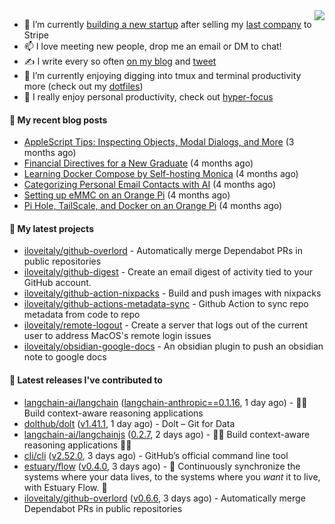 <img align="right" src="https://github-readme-stats.vercel.app/api?username=iloveitaly&show_icons=true&text_color=718096&hide_title=true"/>

- 🔭 I’m currently [building a new startup](https://mikebian.co/bye-stripe-on-to-the-next-adventure/) after selling my [last company](https://suitesync.io) to Stripe
- 📫 I love meeting new people, drop me an email or DM to chat!
- ✍️ I write every so often [on my blog](http://mikebian.co/) and [tweet](https://twitter.com/mike_bianco)
- 🌱 I’m currently enjoying digging into tmux and terminal productivity more (check out my [dotfiles](https://github.com/iloveitaly/dotfiles))
- 💬 I really enjoy personal productivity, check out [hyper-focus](https://github.com/iloveitaly/hyper-focus)

#### 📜 My recent blog posts


- [AppleScript Tips: Inspecting Objects, Modal Dialogs, and More](https://mikebian.co/applescript-tips-inspecting-objects-modal-dialogs-and-more/) (3 months ago)
- [Financial Directives for a New Graduate](https://mikebian.co/financial-directives-for-a-new-graduate/) (4 months ago)
- [Learning Docker Compose by Self-hosting Monica](https://mikebian.co/learning-docker-compose-by-self-hosting-monica/) (4 months ago)
- [Categorizing Personal Email Contacts with AI](https://mikebian.co/categorizing-personal-email-contacts-with-ai/) (4 months ago)
- [Setting up eMMC on an Orange Pi](https://mikebian.co/setting-up-emmc-on-an-orange-pi/) (4 months ago)
- [Pi Hole, TailScale, and Docker on an Orange Pi](https://mikebian.co/pi-hole-tailscale-and-docker-on-an-orange-pi/) (4 months ago)

#### 🌱 My latest projects


- [iloveitaly/github-overlord](https://github.com/iloveitaly/github-overlord) - Automatically merge Dependabot PRs in public repositories
- [iloveitaly/github-digest](https://github.com/iloveitaly/github-digest) - Create an email digest of activity tied to your GitHub account.
- [iloveitaly/github-action-nixpacks](https://github.com/iloveitaly/github-action-nixpacks) - Build and push images with nixpacks
- [iloveitaly/github-actions-metadata-sync](https://github.com/iloveitaly/github-actions-metadata-sync) - Github Action to sync repo metadata from code to repo
- [iloveitaly/remote-logout](https://github.com/iloveitaly/remote-logout) - Create a server that logs out of the current user to address MacOS&#39;s remote login issues
- [iloveitaly/obsidian-google-docs](https://github.com/iloveitaly/obsidian-google-docs) - An obsidian plugin to push an obsidian note to google docs

#### 🔭 Latest releases I've contributed to


- [langchain-ai/langchain](https://github.com/langchain-ai/langchain) ([langchain-anthropic==0.1.16](https://github.com/langchain-ai/langchain/releases/tag/langchain-anthropic%3D%3D0.1.16), 1 day ago) - 🦜🔗 Build context-aware reasoning applications
- [dolthub/dolt](https://github.com/dolthub/dolt) ([v1.41.1](https://github.com/dolthub/dolt/releases/tag/v1.41.1), 1 day ago) - Dolt – Git for Data
- [langchain-ai/langchainjs](https://github.com/langchain-ai/langchainjs) ([0.2.7](https://github.com/langchain-ai/langchainjs/releases/tag/0.2.7), 2 days ago) - 🦜🔗 Build context-aware reasoning applications 🦜🔗
- [cli/cli](https://github.com/cli/cli) ([v2.52.0](https://github.com/cli/cli/releases/tag/v2.52.0), 3 days ago) - GitHub’s official command line tool
- [estuary/flow](https://github.com/estuary/flow) ([v0.4.0](https://github.com/estuary/flow/releases/tag/v0.4.0), 3 days ago) - 🌊 Continuously synchronize the systems where your data lives, to the systems where you _want_ it to live, with Estuary Flow. 🌊 
- [iloveitaly/github-overlord](https://github.com/iloveitaly/github-overlord) ([v0.6.6](https://github.com/iloveitaly/github-overlord/releases/tag/v0.6.6), 3 days ago) - Automatically merge Dependabot PRs in public repositories
